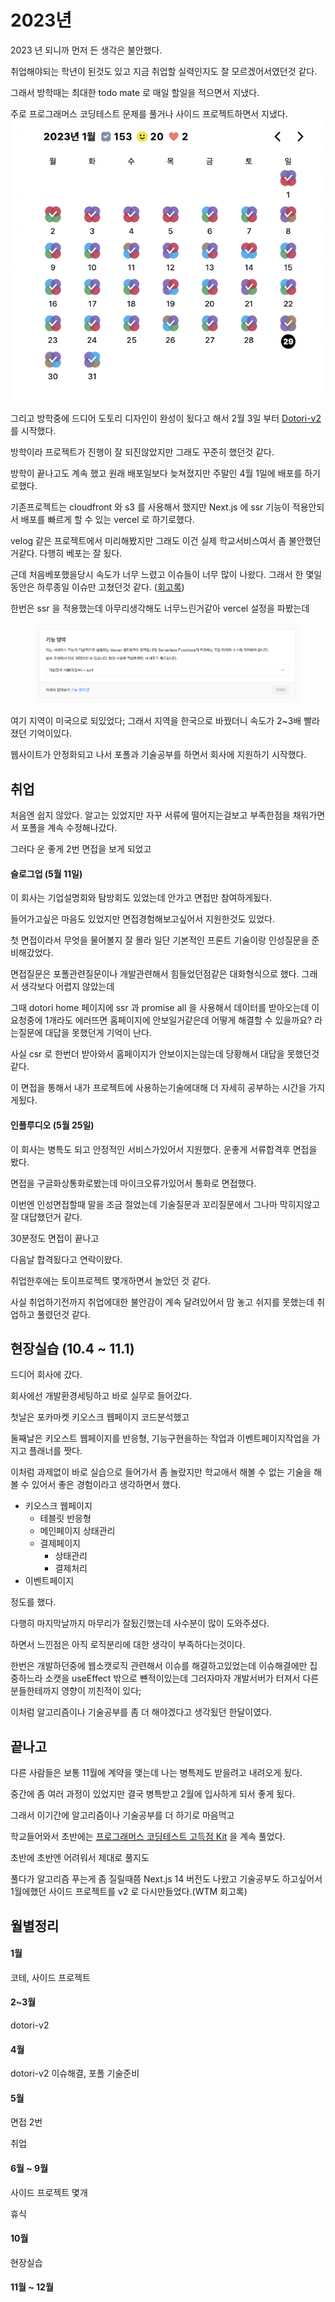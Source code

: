 # 2023년



2023 년 되니까 먼저 든 생각은 불안했다.

취업해야되는 학년이 된것도 있고 지금 취업할 실력인지도 잘 모르겠어서였던것 같다.

그래서 방학때는 최대한 todo mate 로 매일 할일을 적으면서 지냈다.

주로 프로그래머스 코딩테스트 문제를 풀거나 사이드 프로젝트하면서 지냈다.![](<../../.gitbook/assets/image (1) (1) (1).png>)



그리고 방학중에 드디어 도토리 디자인이 완성이 됬다고 해서 2월 3일 부터 [Dotori-v2](https://github.com/Team-Ampersand/Dotori-client-v2) 를 시작했다.

방학이라 프로젝트가 진행이 잘 되진않았지만 그래도 꾸준히 했던것 같다.

방학이 끝나고도 계속 했고 원래 배포일보다 늦쳐졌지만 주말인 4월 1일에 배포를 하기로했다.

기존프로젝트는 cloudfront 와 s3 를 사용해서 했지만 Next.js 에 ssr 기능이 적용안되서 배포를 빠르게 할 수 있는  vercel 로 하기로했다.

velog 같은 프로젝트에서 미리해봤지만 그래도 이건 실제 학교서비스여서 좀 불안했던거같다. 다행히 베포는 잘 됬다.

근데 처음베포했을당시 속도가 너무 느렸고 이슈들이 너무 많이 나왔다. 그래서 한 몇일동안은 하루종일 이슈만 고쳤던것 같다. ([회고록](https://velog.io/@hawnbin/DOTORI-%ED%9A%8C%EA%B3%A0%EB%A1%9D))

한번은 ssr 을 적용했는데 아무리생각해도 너무느린거같아 vercel 설정을 파봤는데

<figure><img src="../../.gitbook/assets/image (7).png" alt=""><figcaption></figcaption></figure>

여기 지역이 미국으로 되있었다; 그래서 지역을 한국으로 바꿨더니 속도가 2\~3배 빨라졌던 기억이있다.

웹사이트가 안정화되고 나서 포폴과 기술공부를 하면서 회사에 지원하기 시작했다.



## 취업

처음엔 쉽지 않았다. 알고는 있었지만 자꾸 서류에 떨어지는걸보고 부족한점을 채워가면서 포폴을 계속 수정해나갔다.

그러다 운 좋게 2번 면접을 보게 되었고



#### 슬로그업 (5월 11일)

이 회사는 기업설명회와 탐방회도 있었는데 안가고 면접만 참여하게됬다.

들어가고싶은 마음도 있었지만 면접경험해보고싶어서 지원한것도 있었다.

첫 면접이라서 무엇을 물어볼지 잘 몰라 일단 기본적인 프론트 기술이랑 인성질문을 준비해갔었다.

면접질문은 포폴관련질문이나 개발관련해서 힘들었던점같은 대화형식으로 했다. 그래서 생각보다 어렵지 않았는데

그때 dotori home 페이지에 ssr 과 promise all 을 사용해서 데이터를 받아오는데 이요청중에 1개라도 에러뜨면 홈페이지에 안보일거같은데 어떻게 해결할 수 있을까요? 라는질문에 대답을 못했던게 기억이 난다.

사실 csr 로 한번더 받아와서 홈페이지가 안보이지는않는데 당황해서 대답을 못했던것 같다.

이 면접을 통해서 내가 프로젝트에 사용하는기술에대해 더 자세히 공부하는 시간을 가지게됬다.



#### 인플루디오 (5월 25일)

이 회사는 병특도 되고 안정적인 서비스가있어서 지원했다. 운좋게 서류합격후 면접을 봤다.

면접을 구글화상통화로봤는데 마이크오류가있어서 통화로 면접했다.

이번엔 인성면접할때 말을 조금 절었는데 기술질문과 꼬리질문에서 그나마 막히지않고 잘 대답했던거 같다.

30분정도 면접이 끝나고&#x20;

다음날 합격됬다고 연락이왔다.



취업한후에는 토이프로젝트 몇개하면서 놀았던 것 같다.

사실 취업하기전까지 취업에대한 불안감이 계속 달려있어서 맘 놓고 쉬지를 못했는데 취업하고 풀렸던것 같다.



## 현장실습 (10.4 \~ 11.1)

드디어 회사에 갔다.

회사에선 개발환경세팅하고 바로 실무로 들어갔다.

첫날은 포카마켓 키오스크 웹페이지 코드분석했고

둘째날은 키오스트 웹페이지를 반응형, 기능구현을하는 작업과 이벤트페이지작업을 가지고 플래너를 짯다.

이처럼 과제없이 바로 실습으로 들어가서 좀 놀랐지만 학교애서 해볼 수 없는 기술을 해 볼 수 있어서 좋은 경험이라고 생각하면서 했다.



* 키오스크 웹페이지
  * 테블릿 반응형
  * 메인페이지 상태관리
  * 결제페이지
    * 상태관리
    * 결제처리
* 이벤트페이지

정도를 했다.

다행히 마지막날까지 마무리가 잘됬긴했는데 사수분이 많이 도와주셨다.

하면서 느낀점은 아직 로직분리에 대한 생각이 부족하다는것이다.

한번은 개발하던중에 웹소캣로직 관련해서 이슈를 해결하고있었는데 이슈해결에만 집중하느라 소캣을 useEffect 밖으로 뺸적이있는데 그러자마자 개발서버가 터져서 다른분들한테까지 영향이 끼친적이 있다;

이처럼 알고리즘이나 기술공부를 좀 더 해야겠다고 생각됬던 한달이였다.



## 끝나고

다른 사람들은 보통 11월에 계약을 맺는데 나는 병특제도 받을려고 내려오게 됬다.

중간에 좀 여러 과정이 있었지만 결국 병특받고 2월에 입사하게 되서 좋게 됬다.



그래서 이기간에 알고리즘이나 기술공부를 더 하기로 마음먹고&#x20;

학교들어와서 초반에는 [프로그래머스 코딩테스트 고득점 Kit](https://school.programmers.co.kr/learn/challenges?tab=algorithm\_practice\_kit) 을 계속 풀었다.

초반에 초반엔 어려워서 제대로 풀지도



풀다가 알고리즘 푸는게 좀 질릴때쯤  Next.js 14 버전도 나왔고 기술공부도 하고싶어서 1월에했던 사이드 프로젝트를 v2 로 다시만들었다.(WTM 회고록)









##





## 월별정리

#### 1월

코테, 사이드 프로젝트

#### 2\~3월

dotori-v2

#### 4월

dotori-v2 이슈해결, 포폴 기술준비&#x20;

#### 5월

면접 2번

취업

#### 6월 \~ 9월

사이드 프로젝트 몇개

휴식

#### 10월

현장실습

#### 11월 \~ 12월











